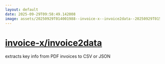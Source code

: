 ```yaml
---
layout: default
date: 2025-09-29T09:58:49.142008
image: assets/20250929T014001988--invoice-x--invoice2data--20250929T015024907--cropped.png
---
```


# [invoice-x/invoice2data](https://github.com/invoice-x/invoice2data)

extracts key info from PDF invoices to CSV or JSON
